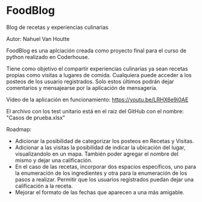 # FoodBlog
Blog de recetas y experiencias culinarias

Autor: Nahuel Van Houtte

FoodBlog es una aplciación creada como proyecto final para el curso de python realizado en Coderhouse.

Tiene como objetivo el compartir experiencias culinarias ya sean recetas propias como visitas a lugares de comida. Cualquiera puede acceder a los posteos 
de los usuario registrados. Solo estos últimos podrán dejar comentarios y mensajearse por la aplicación de mensageria.

Video de la aplicación en funcionamiento: https://youtu.be/LRHX6e9i0AE

El archivo con los test unitario está en el raiz del GitHub con el nombre: "Casos de prueba.xlsx"

Roadmap:
  - Adicionar la posibilidad de categorizar los posteos en Recetas y Visitas.
  - Adicionar a las visitas la posibilidad de indicar la ubicación del lugar, visualizandolo en un mapa. También poder agregar el nombre del mismo 
  y dejar una calificación.
  - En el caso de las recetas, incorporar dos espacios específicos, uno para la enumeración de los ingredientes y otra para la enumeración de los pasos
  a realizar. Permitir que los usuarios registrados puedan dejar una calificación a la receta.
  - Mejorar el formato de las fechas que aparecen a una más amigable.
